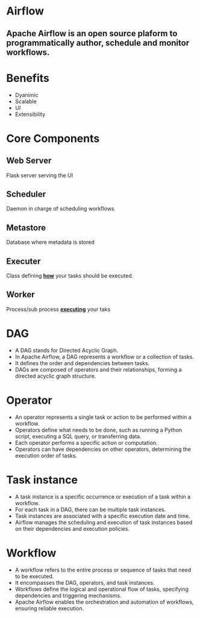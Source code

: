 # Airflow

## Apache Airflow is an open source plaform to **programmatically author, schedule** and **monitor** workflows. 

# Benefits
- Dyanimic
- Scalable
- UI
- Extensibility

# Core Components
## Web Server 
Flask server serving the UI
## Scheduler 
Daemon in charge of scheduling workflows
## Metastore 
Database where metadata is stored
## Executer
Class defining <u>**how**</u> your tasks should be executed. 
## Worker 
Process/sub process <u>**executing**</u> your taks

# DAG
- A DAG stands for Directed Acyclic Graph.
- In Apache Airflow, a DAG represents a workflow or a collection of tasks.
- It defines the order and dependencies between tasks.
- DAGs are composed of operators and their relationships, forming a directed acyclic graph structure.

# Operator
- An operator represents a single task or action to be performed within a workflow.
- Operators define what needs to be done, such as running a Python script, executing a SQL query, or transferring data.
- Each operator performs a specific action or computation.
- Operators can have dependencies on other operators, determining the execution order of tasks.

# Task instance
- A task instance is a specific occurrence or execution of a task within a workflow.
- For each task in a DAG, there can be multiple task instances.
- Task instances are associated with a specific execution date and time.
- Airflow manages the scheduling and execution of task instances based on their dependencies and execution policies.

# Workflow
- A workflow refers to the entire process or sequence of tasks that need to be executed.
- It encompasses the DAG, operators, and task instances.
- Workflows define the logical and operational flow of tasks, specifying dependencies and triggering mechanisms.
- Apache Airflow enables the orchestration and automation of workflows, ensuring reliable execution.